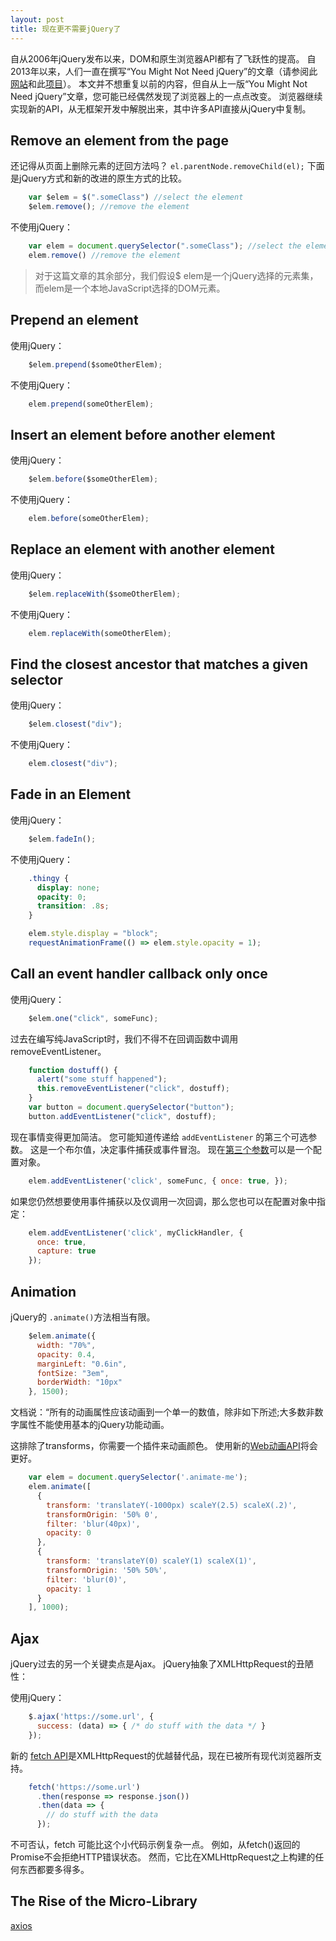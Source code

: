 ```yaml
---
layout: post
title: 现在更不需要jQuery了
---
```


自从2006年jQuery发布以来，DOM和原生浏览器API都有了飞跃性的提高。
自2013年以来，人们一直在撰写“You Might Not Need jQuery”的文章（请参阅此[网站](http://youmightnotneedjquery.com/)和此[项目](https://github.com/oneuijs/You-Dont-Need-jQuery)）。
本文并不想重复以前的内容，但自从上一版“You Might Not Need jQuery”文章，您可能已经偶然发现了浏览器上的一点点改变。
浏览器继续实现新的API，从无框架开发中解脱出来，其中许多API直接从jQuery中复制。
<!-- more -->

## Remove an element from the page

还记得从页面上删除元素的迂回方法吗？ `el.parentNode.removeChild(el);` 
下面是jQuery方式和新的改进的原生方式的比较。

```javascript
    var $elem = $(".someClass") //select the element 
    $elem.remove(); //remove the element
```

不使用jQuery：

```javascript
    var elem = document.querySelector(".someClass"); //select the element
    elem.remove() //remove the element
```

> 对于这篇文章的其余部分，我们假设$ elem是一个jQuery选择的元素集，而elem是一个本地JavaScript选择的DOM元素。

## Prepend an element

使用jQuery：
```javascript
    $elem.prepend($someOtherElem);
```

不使用jQuery：
```javascript
    elem.prepend(someOtherElem);
```

## Insert an element before another element

使用jQuery：
```javascript
    $elem.before($someOtherElem);
```

不使用jQuery：
```javascript
    elem.before(someOtherElem);
```

## Replace an element with another element

使用jQuery：
```javascript
    $elem.replaceWith($someOtherElem);
```

不使用jQuery：
```javascript
    elem.replaceWith(someOtherElem);
```

## Find the closest ancestor that matches a given selector

使用jQuery：
```javascript
    $elem.closest("div");
```

不使用jQuery：
```javascript
    elem.closest("div");
```

## Fade in an Element

使用jQuery：
```javascript
    $elem.fadeIn();
```

不使用jQuery：
```css
    .thingy {
      display: none;
      opacity: 0;
      transition: .8s;
    }
```
```javascript
    elem.style.display = "block";
    requestAnimationFrame(() => elem.style.opacity = 1);
```

## Call an event handler callback only once


使用jQuery：
```javascript
    $elem.one("click", someFunc);
```

过去在编写纯JavaScript时，我们不得不在回调函数中调用removeEventListener。

```javascript
    function dostuff() {
      alert("some stuff happened");
      this.removeEventListener("click", dostuff);
    }
    var button = document.querySelector("button");
    button.addEventListener("click", dostuff);
```

现在事情变得更加简洁。
您可能知道传递给 `addEventListener` 的第三个可选参数。 这是一个布尔值，决定事件捕获或事件冒泡。
现在[第三个参数](https://developers.google.com/web/updates/2016/10/addeventlistener-once)可以是一个配置对象。

```javascript
    elem.addEventListener('click', someFunc, { once: true, });
```
如果您仍然想要使用事件捕获以及仅调用一次回调，那么您也可以在配置对象中指定：

```javascript
    elem.addEventListener('click', myClickHandler, {
      once: true,
      capture: true
    });
```

## Animation

jQuery的 `.animate()`方法相当有限。


```javascript
    $elem.animate({
      width: "70%",
      opacity: 0.4,
      marginLeft: "0.6in",
      fontSize: "3em",
      borderWidth: "10px"
    }, 1500);
```

文档说：“所有的动画属性应该动画到一个单一的数值，除非如下所述;大多数非数字属性不能使用基本的jQuery功能动画。

这排除了transforms，你需要一个插件来动画颜色。 使用新的[Web动画API](https://css-tricks.com/css-animations-vs-web-animations-api/)将会更好。


```javascript
    var elem = document.querySelector('.animate-me');
    elem.animate([
      { 
        transform: 'translateY(-1000px) scaleY(2.5) scaleX(.2)', 
        transformOrigin: '50% 0', 
        filter: 'blur(40px)', 
        opacity: 0 
      },
      { 
        transform: 'translateY(0) scaleY(1) scaleX(1)',
        transformOrigin: '50% 50%',
        filter: 'blur(0)',
        opacity: 1 
      }
    ], 1000);
```

## Ajax

jQuery过去的另一个关键卖点是Ajax。 jQuery抽象了XMLHttpRequest的丑陋性：

使用jQuery：
```javascript
    $.ajax('https://some.url', {
      success: (data) => { /* do stuff with the data */ }
    });
```

新的 [fetch API](https://css-tricks.com/using-fetch/)是XMLHttpRequest的优越替代品，现在已被所有现代浏览器所支持。

```javascript
    fetch('https://some.url')
      .then(response => response.json())
      .then(data => {
        // do stuff with the data
      });
```

不可否认，fetch 可能比这个小代码示例复杂一点。 
例如，从fetch()返回的Promise不会拒绝HTTP错误状态。 然而，它比在XMLHttpRequest之上构建的任何东西都要多得多。

## The Rise of the Micro-Library

[axios](https://github.com/axios/axios)

